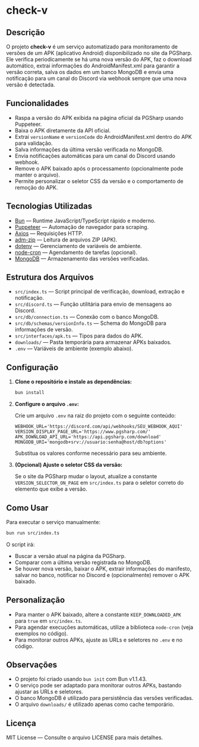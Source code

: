# check-v

## Descrição

O projeto **check-v** é um serviço automatizado para monitoramento de versões de um APK (aplicativo Android) disponibilizado no site da PGSharp. Ele verifica periodicamente se há uma nova versão do APK, faz o download automático, extrai informações do AndroidManifest.xml para garantir a versão correta, salva os dados em um banco MongoDB e envia uma notificação para um canal do Discord via webhook sempre que uma nova versão é detectada.

## Funcionalidades

- Raspa a versão do APK exibida na página oficial da PGSharp usando Puppeteer.
- Baixa o APK diretamente da API oficial.
- Extrai `versionName` e `versionCode` do AndroidManifest.xml dentro do APK para validação.
- Salva informações da última versão verificada no MongoDB.
- Envia notificações automáticas para um canal do Discord usando webhook.
- Remove o APK baixado após o processamento (opcionalmente pode manter o arquivo).
- Permite personalizar o seletor CSS da versão e o comportamento de remoção do APK.

## Tecnologias Utilizadas

- [Bun](https://bun.sh) — Runtime JavaScript/TypeScript rápido e moderno.
- [Puppeteer](https://pptr.dev/) — Automação de navegador para scraping.
- [Axios](https://axios-http.com/) — Requisições HTTP.
- [adm-zip](https://www.npmjs.com/package/adm-zip) — Leitura de arquivos ZIP (APK).
- [dotenv](https://www.npmjs.com/package/dotenv) — Gerenciamento de variáveis de ambiente.
- [node-cron](https://www.npmjs.com/package/node-cron) — Agendamento de tarefas (opcional).
- [MongoDB](https://www.mongodb.com/) — Armazenamento das versões verificadas.

## Estrutura dos Arquivos

- `src/index.ts` — Script principal de verificação, download, extração e notificação.
- `src/discord.ts` — Função utilitária para envio de mensagens ao Discord.
- `src/db/connection.ts` — Conexão com o banco MongoDB.
- `src/db/schemas/versionInfo.ts` — Schema do MongoDB para informações de versão.
- `src/interfaces/apk.ts` — Tipos para dados do APK.
- `downloads/` — Pasta temporária para armazenar APKs baixados.
- `.env` — Variáveis de ambiente (exemplo abaixo).

## Configuração

1. **Clone o repositório e instale as dependências:**

   ```bash
   bun install
   ```

2. **Configure o arquivo `.env`:**

   Crie um arquivo `.env` na raiz do projeto com o seguinte conteúdo:

   ```env
   WEBHOOK_URL='https://discord.com/api/webhooks/SEU_WEBHOOK_AQUI'
   VERSION_DISPLAY_PAGE_URL='https://www.pgsharp.com/'
   APK_DOWNLOAD_API_URL='https://api.pgsharp.com/download'
   MONGODB_URI='mongodb+srv://usuario:senha@host/db?options'
   ```

   Substitua os valores conforme necessário para seu ambiente.

3. **(Opcional) Ajuste o seletor CSS da versão:**

   Se o site da PGSharp mudar o layout, atualize a constante `VERSION_SELECTOR_ON_PAGE` em `src/index.ts` para o seletor correto do elemento que exibe a versão.

## Como Usar

Para executar o serviço manualmente:

```bash
bun run src/index.ts
```

O script irá:

- Buscar a versão atual na página da PGSharp.
- Comparar com a última versão registrada no MongoDB.
- Se houver nova versão, baixar o APK, extrair informações do manifesto, salvar no banco, notificar no Discord e (opcionalmente) remover o APK baixado.

## Personalização

- Para manter o APK baixado, altere a constante `KEEP_DOWNLOADED_APK` para `true` em `src/index.ts`.
- Para agendar execuções automáticas, utilize a biblioteca `node-cron` (veja exemplos no código).
- Para monitorar outros APKs, ajuste as URLs e seletores no `.env` e no código.

## Observações

- O projeto foi criado usando `bun init` com Bun v1.1.43.
- O serviço pode ser adaptado para monitorar outros APKs, bastando ajustar as URLs e seletores.
- O banco MongoDB é utilizado para persistência das versões verificadas.
- O arquivo `downloads/` é utilizado apenas como cache temporário.

## Licença

MIT License — Consulte o arquivo LICENSE para mais detalhes.
